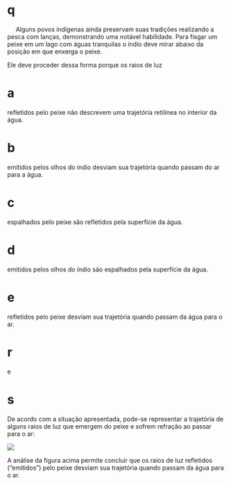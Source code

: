 # q
     Alguns povos indígenas ainda preservam suas tradições realizando a pesca com lanças, demonstrando uma notável habilidade. Para fisgar um peixe em um lago com águas tranquilas o índio deve mirar abaixo da posição em que enxerga o peixe.

Ele deve proceder dessa forma porque os raios de luz

# a
refletidos pelo peixe não descrevem uma trajetória retilínea no interior da água.

# b
emitidos pelos olhos do índio desviam sua trajetória quando passam do ar para a água.

# c
espalhados pelo peixe são refletidos pela superfície da água.

# d
emitidos pelos olhos do índio são espalhados pela superfície da água.

# e
refletidos pelo peixe desviam sua trajetória quando passam da água para o ar.

# r
e

# s
De acordo com a situação apresentada, pode-se representar a trajetória de alguns raios de luz que emergem do peixe e sofrem refração ao passar para o ar:

![](https://firebasestorage.googleapis.com/v0/b/firebase-enemio.appspot.com/o/questoes%2F782%2Fe8afd14a-da8d-acaa-dbd3-6e26634d87fa.png?alt=media\&token=6a4aa7ed-54f3-4e0d-b666-03921501e4d0)

A análise da figura acima permite concluir que os raios de luz refletidos (“emitidos”) pelo peixe desviam sua trajetória quando passam da água para o ar.
